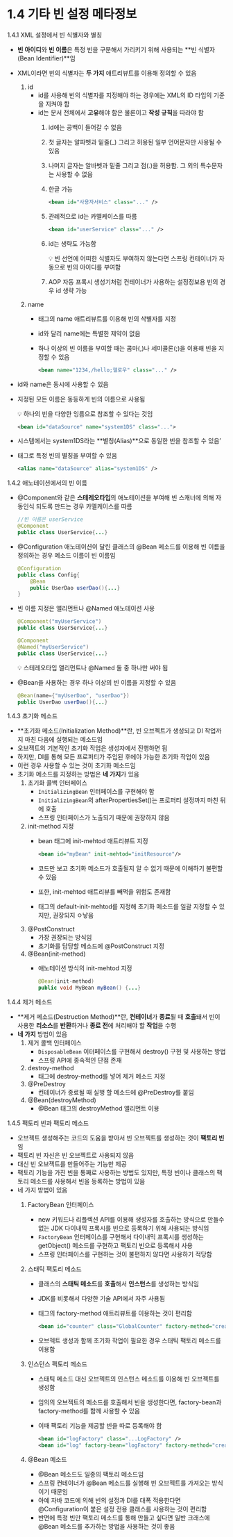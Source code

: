 # 1.4 기타 빈 설정 메타정보

1.4.1 XML 설정에서 빈 식별자와 별칭

- **빈 아이디**와 **빈 이름**은 특정 빈을 구분해서 가리키기 위해 사용되는 **빈 식별자(Bean Identifier)**임
- XML이라면 빈의 식별자는 **두 가지** 애트리뷰트를 이용해 정의할 수 있음
    1. id
        - id를 사용해 빈의 식별자를 지정해야 하는 경우에는 XML의 ID 타입의 기준을 지켜야 함
        - id는 문서 전체에서 **고유**해야 함은 물론이고 **작성 규칙**을 따라야 함
            1. id에는 공백이 들어갈 수 없음
            2. 첫 글자는 알파벳과 밑줄(_) 그리고 허용된 일부 언어문자만 사용될 수 있음
            3. 나머지 글자는 알바벳과 밑줄 그리고 점(.)을 허용함. 그 외의 특수문자는 사용할 수 없음
            4. 한글 가능
                
                ```xml
                <bean id="사용자서비스" class="..." />
                ```
                
            5. 관례적으로 id는 카멜케이스를 따름
                
                ```xml
                <bean id="userService" class="..." />
                ```
                
            6. id는 생략도 가능함
                
                <aside>
                💡 빈 선언에 어떠한 식별자도 부여하지 않는다면 스프링 컨테이너가 자동으로 빈의 아이디를 부여함
                
                </aside>
                
            7. AOP 자동 프록시 생성기처럼 컨테이너가 사용하는 설정정보용 빈의 경우 id 생략 가능
    2. name 
        - <bean> 태그의 name 애트리뷰트를 이용해 빈의 삭별자를 지정
        - id와 달리 name에는 특별한 제약이 없음
        - 하나 이상의 빈 이름을 부여할 때는 콤마(,)나 세미콜론(;)을 이용해 빈을 지정할 수 있음
            
            ```xml
            <bean name="1234,/hello;헬로우" class="..." />
            ```
            
- id와 name은 동시에 사용할 수 있음
- 지정된 모든 이름은 동등하게 빈의 이름으로 사용됨
    
    <aside>
    💡 하나의 빈을 다양한 잉름으로 참조할 수 있다는 것임
    
    </aside>
    
    ```xml
    <bean id="dataSource" name="system1DS" class="...">
    ```
    
- 시스템에서는 system1DS라는 **별칭(Alias)**으로 동일한 빈을 참조할 수 있음’
- <alias> 태그로 특정 빈의 별칭을 부여할 수 있음
    
    ```xml
    <alias name="dataSource" alias="system1DS" />
    ```
    

1.4.2 애노테이션에서의 빈 이름

- @Component와 같은 **스테레오타입**의 애노테이션을 부여해 빈 스캐너에 의해 자동인식 되도록 만드는 경우 카멜케이스를 따름
    
    ```java
    //빈 이름은 userService
    @Component
    public class UserService{...}
    ```
    
- @Configuration 애노테이션이 달린 클래스의 @Bean 메소드를 이용해 빈 이름을 정의하는 경우 메소드 이름이 빈 이름임
    
    ```java
    @Configuration
    public class Config{
        @Bean
        public UserDao userDao(){...}
    }
    ```
    
- 빈 이름 지정은 앨리먼트나 @Named 애노테이션 사용
    
    ```java
    @Component("myUserService")
    public class UserService{...}
    
    @Component
    @Named("myUserService")
    public class UserService{...}
    ```
    
    <aside>
    💡 스테레오타입 앨리먼트나 @Named 둘 중 하나만 써야 됨
    
    </aside>
    
- @Bean을 사용하는 경우 하나 이상의 빈 이름을 지정할 수 있음
    
    ```java
    @Bean(name={"myUserDao", "userDao"})
    public UserDao userDao(){...}
    ```
    

1.4.3 초기화 메소드

- **초기화 메소드(Initialization Method)**란, 빈 오브젝트가 생성되고 DI 작업까지 마친 다음에 실행되는 메소드임
- 오브젝트의 기본적인 초기화 작업은 생성자에서 진행하면 됨
- 하지만, DI를 통해 모든 프로퍼티가 주입된 후에야 가능한 초기화 작업이 있음
- 이런 경우 사용할 수 있는 것이 초기화 메소드임
- 초기화 메소드를 지정하는 방법은 **네 가지**가 있음
    1. 초기화 콜백 인터페이스
        - `InitializingBean` 인터페이스를 구현해야 함
        - `InitializingBean`의 afterPropertiesSet()는 프로퍼티 설정까지 마친 뒤에 호출
        - 스프링 인터페이스가 노출되기 때문에 권장하지 않음
    2. init-method 지정
        - bean 태그에 init-mehtod 애트리뷰트 지정
            
            ```xml
            <bean id="myBean" init-mehtod="initResource"/>
            ```
            
        - 코드만 보고 초기화 메소드가 호출될지 알 수 없기 때문에 이해하기 불편할 수 있음
        - 또한, init-mehtod 애트리뷰를 빼먹을 위험도 존재함
        - <beans> 태그의 default-init-mehtod를 지정해 초기화 메소드를 일괄 지정할 수 있지만, 권장되지 ㅇ낳음
    3. @PostConstruct
        - 가장 권장되는 방식임
        - 초기화를 담당할 메소드에 @PostConstruct 지정
    4. @Bean(init-method)
        - 애노테이션 방식의 init-mehtod 지정
            
            ```java
            @Bean(init-method)
            public void MyBean myBean() {...}
            ```
            

1.4.4 제거 메소드

- **제거 메소드(Destruction Method)**란, **컨테이너**가 **종료**될 때 **호출**돼서 빈이 사용한 **리소스**를 **반환**하거나 **종료 전**에 처리해야 할 **작업**을 수행
- **네 가지** 방법이 있음
    1. 제거 콜백 인터페이스
        - `DisposableBean` 이터페이스를 구현해서 destroy() 구현 및 사용하는 방법
        - 스프링 API에 종속적인 단점 존재
    2. destroy-method
        - <bean> 태그에 destroy-method를 넣어 제거 메소드 지정
    3. @PreDestroy
        - 컨테이너가 종료될 때 실행 할 메소드에 @PreDestroy를 붙임
    4. @Bean(destroyMethod)
        - @Bean 태그의 destroyMethod 앨리먼트 이용
    

1.4.5 팩토리 빈과 팩토리 메소드

- 오브젝트 생성해주는 코드의 도움을 받아서 빈 오브젝트를 생성하는 것이 **팩토리 빈**임
- 팩토리 빈 자신은 빈 오브젝트로 사용되지 않음
- 대신 빈 오브젝트를 만들어주는 기능만 제공
- 팩토리 기능을 가진 빈을 통째로 사용하는 방법도 있지만, 특정 빈이나 클래스의 팩토리 메소드를 사용해서 빈을 등록하는 방법이 있음
- 네 가지 방법이 있음
    1. FactoryBean 인터페이스
        - new 키워드나 리플렉션 API를 이용해 생성자를 호출하는 방식으로 만들수 없는 JDK 다이내믹 프록시를 빈으로 등록하기 위해 사용되는 방식임
        - `FactoryBean` 인터페이스를 구현해서 다이내믹 프록시를 생성하는 getObject() 메소드를 구현하고 팩토리 빈으로 등록해서 사용
        - 스프링 인터페이스를 구현하는 것이 불편하지 않다면 사용하기 적당함
    2. 스태틱 팩토리 메소드
        - 클래스의 **스태틱 메소드**를 **호출**해서 **인스턴스**를 생성하는 방식임
        - JDK를 비롯해서 다양한 기술 API에서 자주 사용됨
        - <bean> 태그의 factory-method 애트리뷰트를 이용하는 것이 편리함
            
            ```xml
            <bean id="counter" class="GlobalCounter" factory-method="createInstance"/>
            ```
            
        - 오브젝트 생성과 함께 초기화 작업이 필요한 경우 스태틱 팩토리 메소드를 이용함
    3. 인스턴스 팩토리 메소드
        - 스태틱 메소드 대신 오브젝트의 인스턴스 메소드를 이용해 빈 오브젝트를 생성함
        - 임의의 오브젝트의 메소드를 호출해서 빈을 생성한다면, factory-bean과 factory-method를 함께 사용할 수 있음
        - 이때 팩토리 기능을 제공할 빈을 따로 등록해야 함
            
            ```xml
            <bean id="logFactory" class="...LogFactory" />
            <bean id="log" factory-bean="logFactory" factory-method="createLog" />
            ```
            
    4. @Bean 메소드
        - @Bean 메소드도 일종의 팩토리 메소드임
        - 스프링 컨테이너가 @Bean 메소드를 실행해 빈 오브젝트를 가져오는 방식이기 때문임
        - 아예 자바 코드에 의해 빈의 설정과 DI를 대폭 적용한다면 @Configuration이 붙은 설정 전용 클래스를 사용하는 것이 편리함
        - 반면에 특정 빈만 팩토리 메소드를 통해 만들고 싶다면 일반 크래스에 @Bean 메소드를 추가하는 방법을 사용하는 것이 좋음